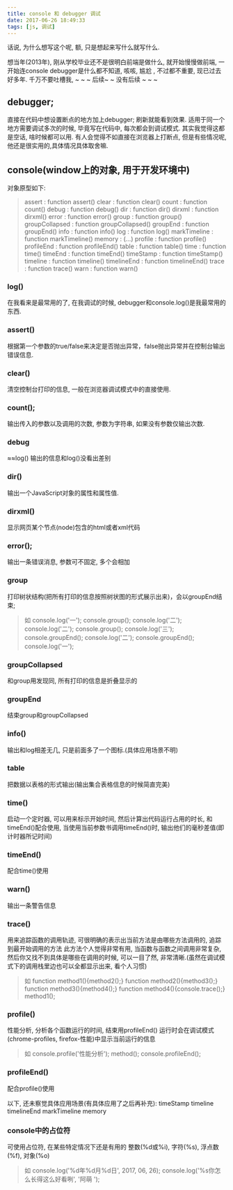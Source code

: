 ```yaml
---
title: console 和 debugger 调试
date: 2017-06-26 18:49:33
tags: [js, 调试]
---
```

话说, 为什么想写这个呢, 额, 只是想起来写什么就写什么.

想当年(2013年), 刚从学校毕业还不是很明白前端是做什么, 就开始慢慢做前端, 一开始连console debugger是什么都不知道, 咳咳, 尴尬 , 不过都不重要, 现已过去好多年.
千万不要吐槽我, ~ ~ ~ 后续~ ~ 没有后续 ~ ~ ~
<!-- more -->

## debugger;
直接在代码中想设置断点的地方加上debugger; 刷新就能看到效果. 适用于同一个地方需要调试多次的时候, 毕竟写在代码中, 每次都会到调试模式.
其实我觉得这都是空话, 啥时候都可以用. 有人会觉得不如直接在浏览器上打断点, 但是有些情况呢, 他还是很实用的,具体情况具体取舍嘛.

## console(window上的对象, 用于开发环境中)
对象原型如下:
>assert : function assert()
clear : function clear()
count : function count()
debug : function debug()
dir : function dir()
dirxml : function dirxml()
error : function error()
group : function group()
groupCollapsed : function groupCollapsed()
groupEnd : function groupEnd()
info : function info()
log : function log()
markTimeline : function markTimeline()
memory : (...)
profile : function profile()
profileEnd : function profileEnd()
table : function table()
time : function time()
timeEnd : function timeEnd()
timeStamp : function timeStamp()
timeline : function timeline()
timelineEnd : function timelineEnd()
trace : function trace()
warn : function warn()

### log()
在我看来是最常用的了, 在我调试的时候, debugger和console.log()是我最常用的东西.
### assert()
根据第一个参数的true/false来决定是否抛出异常，false抛出异常并在控制台输出错误信息.
### clear()
清空控制台打印的信息, 一般在浏览器调试模式中的直接使用.
### count();
输出传入的参数以及调用的次数, 参数为字符串, 如果没有参数仅输出次数.
### debug
≈≈log() 输出的信息和log()没看出差别
### dir()
输出一个JavaScript对象的属性和属性值.
### dirxml()
显示网页某个节点(node)包含的html或者xml代码
### error();
输出一条错误消息, 参数可不固定, 多个会相加
### group
打印树状结构(把所有打印的信息按照树状图的形式展示出来)，会以groupEnd结束; 
>如
console.log('一');
console.group();
console.log('二');
console.log('二');
console.group();
console.log('三');
console.groupEnd();
console.log('二');
console.groupEnd();
console.log('一');

### groupCollapsed
和group用发现同, 所有打印的信息是折叠显示的
### groupEnd
结束group和groupCollapsed
### info()
输出和log相差无几, 只是前面多了一个图标.(具体应用场景不明)
### table
把数据以表格的形式输出(输出集合表格信息的时候简直完美)
### time()
启动一个定时器, 可以用来标示开始时间, 然后计算出代码运行占用的时长, 和timeEnd()配合使用, 当使用当前参数书调用timeEnd()时, 输出他们的毫秒差值(即计时器所记时间)
### timeEnd()
配合time()使用
### warn()
输出一条警告信息
### trace()
用来追踪函数的调用轨迹, 可很明确的表示出当前方法是由哪些方法调用的, 追踪到最开始调用的方法
此方法个人觉得非常有用, 当函数与函数之间调用非常复杂, 然后你又找不到具体是哪些在调用的时候, 可以一目了然, 非常清晰.(虽然在调试模式下的调用栈里边也可以全都显示出来, 看个人习惯)
>如
function method1(){method2();}
function method2(){method3();}
function method3(){method4();}
function method4(){console.trace();}
method1();

### profile()
性能分析, 分析各个函数运行的时间, 结束用profileEnd()
运行时会在调试模式(chrome-profiles, firefox-性能)中显示当前运行的信息
>如
console.profile('性能分析');
method();
console.profileEnd();

### profileEnd()
配合profile()使用

以下,  还未察觉具体应用场景(有具体应用了之后再补充):
timeStamp
timeline
timelineEnd
markTimeline
memory

### console中的占位符
可使用占位符, 在某些特定情况下还是有用的
整数(%d或%i), 字符(%s), 浮点数(%f), 对象(%o)
>如
console.log('%d年%d月%d日', 2017, 06, 26);
console.log('%s你怎么长得这么好看咧', '阿萌 '); 

